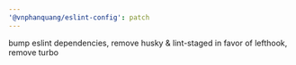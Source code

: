 ```yaml
---
'@vnphanquang/eslint-config': patch
---
```


bump eslint dependencies, remove husky & lint-staged in favor of lefthook, remove turbo
